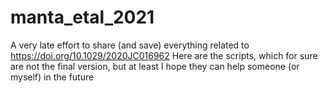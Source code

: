 # manta_etal_2021
A very late effort to share (and save) everything related to  https://doi.org/10.1029/2020JC016962
Here are the scripts, which for sure are not the final version, but at least I hope they can help someone (or myself) in the future
